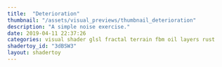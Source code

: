 ```yaml
---
title:  "Deterioration"
thumbnail: "/assets/visual_previews/thumbnail_deterioration"
description: "A simple noise exercise."
date: 2019-04-11 22:37:26
categories: visual shader glsl fractal terrain fbm oil layers rust
shadertoy_id: "3dBSW3" 
layout: shadertoy
---
```

